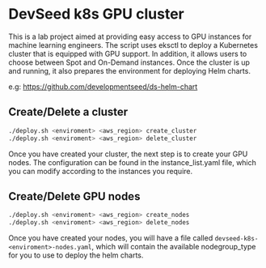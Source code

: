 # DevSeed k8s GPU cluster

This is a lab project aimed at providing easy access to GPU instances for machine learning engineers. The script uses eksctl to deploy a Kubernetes cluster that is equipped with GPU support. In addition, it allows users to choose between Spot and On-Demand instances. Once the cluster is up and running, it also prepares the environment for deploying Helm charts.

e.g: https://github.com/developmentseed/ds-helm-chart

## Create/Delete a cluster

```sh
./deploy.sh <enviroment> <aws_region> create_cluster
./deploy.sh <enviroment> <aws_region> delete_cluster
```

Once you have created your cluster, the next step is to create your GPU nodes. The configuration can be found in the instance_list.yaml file, which you can modify according to the instances you require.

## Create/Delete GPU nodes

```sh
./deploy.sh <enviroment> <aws_region> create_nodes
./deploy.sh <enviroment> <aws_region> delete_nodes
```

Once you have created your nodes, you will have a file called `devseed-k8s-<enviroment>-nodes.yaml`, which will contain the available nodegroup_type for you to use to deploy the helm charts.
